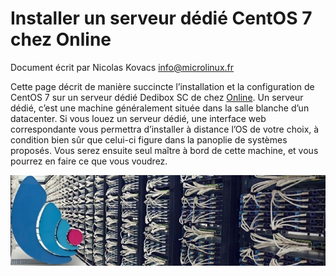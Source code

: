 Installer un serveur dédié CentOS 7 chez Online
===============================================

Document écrit par Nicolas Kovacs <info@microlinux.fr>

Cette page décrit de manière succincte l’installation et la configuration de
CentOS 7 sur un serveur dédié Dedibox SC de chez
[Online](https://www.online.net/fr). Un serveur dédié, c’est une machine
généralement située dans la salle blanche d’un datacenter. Si vous louez un
serveur dédié, une interface web correspondante vous permettra d’installer à
distance l’OS de votre choix, à condition bien sûr que celui-ci figure dans la
panoplie de systèmes proposés. Vous serez ensuite seul maître à bord de cette
machine, et vous pourrez en faire ce que vous voudrez.

  ![Serveur dédié Dedibox](../images/splash-online.png)

